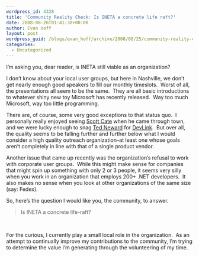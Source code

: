 ```yaml
---
wordpress_id: 4328
title: 'Community Reality Check: Is INETA a concrete life raft?'
date: 2008-08-26T01:41:38+00:00
author: Evan Hoff
layout: post
wordpress_guid: /blogs/evan_hoff/archive/2008/08/25/community-reality-check-is-ineta-a-concrete-life-raft.aspx
categories:
  - Uncategorized
---
```

I&#8217;m asking you, dear reader, is INETA still viable as an organization?

I don&#8217;t know about your local user groups, but here in Nashville, we don&#8217;t get nearly enough good speakers to fill our monthly timeslots.&nbsp; Worst of all, the presentations all seem to be the same.&nbsp; They are all basic introductions to whatever shiny new toy Microsoft has recently released.&nbsp; Way too much Microsoft, way too little programming.

There are, of course, some very good exceptions to that status quo.&nbsp; I personally really enjoyed seeing <a href="http://www.scottcate.com/" target="_blank">Scott Cate</a> when he came through town, and we were lucky enough to snag <a href="http://blogs.tedneward.com/" target="_blank">Ted Neward</a> for <a href="http://www.devlink.net/" target="_blank">DevLink</a>.&nbsp; But over all, the quality seems to be falling further and further below what I would consider a high quality outreach organization&#8211;at least one whose goals aren&#8217;t completely in line with that of a single product vendor.

Another issue that came up recently was the organization&#8217;s refusal to work with corporate user groups.&nbsp; While this might make sense for companies that might spin up something with only 2 or 3 people, it seems very silly when you work in an organization that employs 200+ .NET developers.&nbsp; It also makes no sense when you look at other organizations of the same size (say: Fedex).

So, here&#8217;s the question I would like you, the community, to answer.&nbsp; 

> Is INETA a concrete life-raft?

&nbsp;

For the curious, I currently play a small local role in the organization.&nbsp; As an attempt to continually improve my contributions to the community, I&#8217;m trying to determine the value I&#8217;m generating through the volunteering of my time.